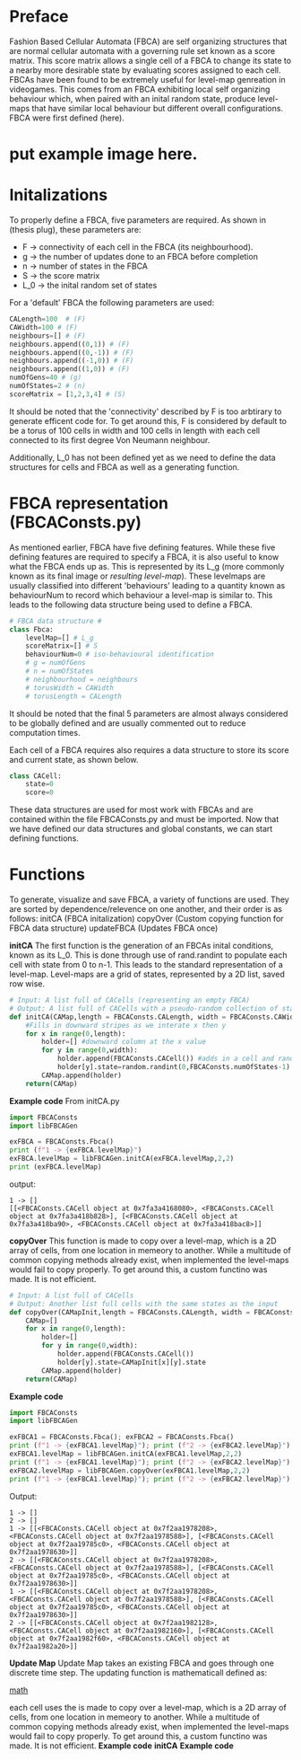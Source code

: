 # Preface

Fashion Based Cellular Automata (FBCA) are self organizing structures that are normal cellular automata with a governing rule set known as a score matrix. This score matrix allows a single cell of a FBCA to change its state to a nearby more desirable state by evaluating scores assigned to each cell. FBCAs have been found to be extremely useful for level-map genreation in videogames. This comes from an FBCA exhibiting local self organizing behaviour which, when paired with an inital random state, produce level-maps that have similar local behaviour but different overall configurations. FBCA were first defined (here). 

# put example image here.

# Initalizations
To properly define a FBCA, five parameters are required. As shown in (thesis plug), these parameters are: 
- F -> connectivity of each cell in the FBCA (its neighbourhood).
- g -> the number of updates done to an FBCA before completion 
- n -> number of states in the FBCA 
- S -> the score matrix
- L_0 -> the inital random set of states

For a 'default' FBCA the following parameters are used:
```python
CALength=100  # (F)
CAWidth=100 # (F)
neighbours=[] # (F)
neighbours.append((0,1)) # (F)
neighbours.append((0,-1)) # (F)
neighbours.append((-1,0)) # (F)
neighbours.append((1,0)) # (F)
numOfGens=40 # (g)
numOfStates=2 # (n)
scoreMatrix = [1,2,3,4] # (S)
```
It should be noted that the 'connectivity' described by F is too arbtirary to generate efficent code for. To get around this, F is considered by default to be a torus of 100 cells in width and 100 cells in length with each cell connected to its first degree Von Neumann neighbour. 

Additionally, L_0 has not been defined yet as we need to define the data structures for cells and FBCA as well as a generating function.

# FBCA representation  (FBCAConsts.py)

As mentioned earlier, FBCA have five defining features. While these five defining features are required to specify a FBCA, it is also useful to know what the FBCA ends up as. This is represented by its L_g (more commonly known as its final image or _resulting level-map_). These levelmaps are usually classified into different 'behaviours' leading to a quantity known as behaviourNum to record which behaviour a level-map is similar to. This leads to the following data structure being used to define a FBCA. 

```python
# FBCA data structure #
class Fbca:
    levelMap=[] # L_g
    scoreMatrix=[] # S
    behaviourNum=0 # iso-behavioural identification 
    # g = numOfGens
    # n = numOfStates
    # neighbourhood = neighbours
    # torusWidth = CAWidth
    # torusLength = CALength
```
It should be noted that the final 5 parameters are almost always considered to be globally defined and are usually commented out to reduce computation times.

Each cell of a FBCA requires also requires a data structure to store its score and current state, as shown below. 

```python
class CACell:
    state=0
    score=0
```

These data structures are used for most work with FBCAs and are contained within the file FBCAConsts.py and must be imported. Now that we have defined our data structures and global constants, we can start defining functions.

# Functions

To generate, visualize and save FBCA, a variety of functions are used. They are sorted by dependence/relevence on one another, and their order is as follows:
initCA (FBCA initalization)
copyOver (Custom copying function for FBCA data structure)
updateFBCA (Updates FBCA once)

 **initCA**
The first function is the generation of an FBCAs inital conditions, known as its L_0. This is done through use of rand.randint to populate each cell with state from 0 to n-1. This leads to the standard representation of a level-map. Level-maps are a grid of states, represented by a 2D list, saved row wise.

```python
# Input: A list full of CACells (representing an empty FBCA)
# Output: A list full of CACells with a pseudo-random collection of states
def initCA(CAMap,length = FBCAConsts.CALength, width = FBCAConsts.CAWidth):
    #Fills in downward stripes as we interate x then y
    for x in range(0,length):
        holder=[] #downward column at the x value
        for y in range(0,width):
            holder.append(FBCAConsts.CACell()) #adds in a cell and randomizes its state
            holder[y].state=random.randint(0,FBCAConsts.numOfStates-1)
        CAMap.append(holder)
    return(CAMap)
```
**Example code**
From initCA.py
```python
import FBCAConsts
import libFBCAGen

exFBCA = FBCAConsts.Fbca()
print (f"1 -> {exFBCA.levelMap}")
exFBCA.levelMap = libFBCAGen.initCA(exFBCA.levelMap,2,2)
print (exFBCA.levelMap)
```
output: 
```shell
1 -> []
[[<FBCAConsts.CACell object at 0x7fa3a4168080>, <FBCAConsts.CACell object at 0x7fa3a418b828>], [<FBCAConsts.CACell object at 0x7fa3a418ba90>, <FBCAConsts.CACell object at 0x7fa3a418bac8>]]
```
 **copyOver**
This function is made to copy over a level-map, which is a 2D array of cells, from one location in memeory to another. While a multitude of common copying methods already exist, when implemented the level-maps would fail to copy properly. To get around this, a custom functino was made. It is not efficient. 

```python
# Input: A list full of CACells
# Output: Another list full cells with the same states as the input
def copyOver(CAMapInit,length = FBCAConsts.CALength, width = FBCAConsts.CAWidth):
    CAMap=[]
    for x in range(0,length):
        holder=[]
        for y in range(0,width):
            holder.append(FBCAConsts.CACell())
            holder[y].state=CAMapInit[x][y].state
        CAMap.append(holder)
    return(CAMap)
```
**Example code**

```python
import FBCAConsts
import libFBCAGen

exFBCA1 = FBCAConsts.Fbca(); exFBCA2 = FBCAConsts.Fbca()
print (f"1 -> {exFBCA1.levelMap}"); print (f"2 -> {exFBCA2.levelMap}"); 
exFBCA1.levelMap = libFBCAGen.initCA(exFBCA1.levelMap,2,2)
print (f"1 -> {exFBCA1.levelMap}"); print (f"2 -> {exFBCA2.levelMap}"); 
exFBCA2.levelMap = libFBCAGen.copyOver(exFBCA1.levelMap,2,2)
print (f"1 -> {exFBCA1.levelMap}"); print (f"2 -> {exFBCA2.levelMap}"); 
```
Output: 
``` shell
1 -> []
2 -> []
1 -> [[<FBCAConsts.CACell object at 0x7f2aa1978208>, <FBCAConsts.CACell object at 0x7f2aa1978588>], [<FBCAConsts.CACell object at 0x7f2aa19785c0>, <FBCAConsts.CACell object at 0x7f2aa1978630>]]
2 -> [[<FBCAConsts.CACell object at 0x7f2aa1978208>, <FBCAConsts.CACell object at 0x7f2aa1978588>], [<FBCAConsts.CACell object at 0x7f2aa19785c0>, <FBCAConsts.CACell object at 0x7f2aa1978630>]]
1 -> [[<FBCAConsts.CACell object at 0x7f2aa1978208>, <FBCAConsts.CACell object at 0x7f2aa1978588>], [<FBCAConsts.CACell object at 0x7f2aa19785c0>, <FBCAConsts.CACell object at 0x7f2aa1978630>]]
2 -> [[<FBCAConsts.CACell object at 0x7f2aa1982128>, <FBCAConsts.CACell object at 0x7f2aa1982160>], [<FBCAConsts.CACell object at 0x7f2aa1982f60>, <FBCAConsts.CACell object at 0x7f2aa1982a20>]]
```

**Update Map**
Update Map takes an existing FBCA and goes through one discrete time step. The updating function is mathematicall defined as: 

[math](https://raw.githubusercontent.com/mkreitze/libFBCAGen/master/resources/update%20function.png)

each cell uses the  is made to copy over a level-map, which is a 2D array of cells, from one location in memeory to another. While a multitude of common copying methods already exist, when implemented the level-maps would fail to copy properly. To get around this, a custom functino was made. It is not efficient. 
**Example code**
**initCA**
**Example code**
